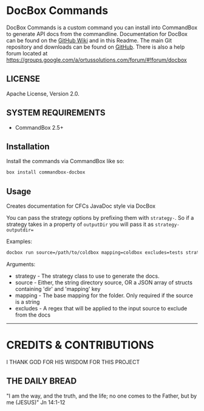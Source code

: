 # DocBox Commands

DocBox Commands is a custom command you can install into CommandBox to generate API docs from the commandline.  Documentation for DocBox can be found on the [GitHub Wiki][1] and in this Readme. The main Git repository and downloads can be found on [GitHub][2].  There is also a help forum located at https://groups.google.com/a/ortussolutions.com/forum/#!forum/docbox

## LICENSE
Apache License, Version 2.0.

## SYSTEM REQUIREMENTS
- CommandBox 2.5+

## Installation
Install the commands via CommandBox like so:
```bash
box install commandbox-docbox
```

## Usage

Creates documentation for CFCs JavaDoc style via DocBox

You can pass the strategy options by prefixing them with `strategy-`. So if a strategy takes in a property of `outputDir` you will pass it as `strategy-outputdir=`

Examples:
```bash
docbox run source=/path/to/coldbox mapping=coldbox excludes=tests strategy-outputDir=/output/path strategy-projectTitle="My Docs"
```

Arguments:
* strategy - The strategy class to use to generate the docs.
* source - Either, the string directory source, OR a JSON array of structs containing 'dir' and 'mapping' key
* mapping - The base mapping for the folder. Only required if the source is a string
* excludes - A regex that will be applied to the input source to exclude from the docs

----


# CREDITS & CONTRIBUTIONS

I THANK GOD FOR HIS WISDOM FOR THIS PROJECT

## THE DAILY BREAD

"I am the way, and the truth, and the life; no one comes to the Father, but by me (JESUS)" Jn 14:1-12

[1]: https://github.com/Ortus-Solutions/DocBox/wiki
[2]: https://github.com/Ortus-Solutions/DocBox


